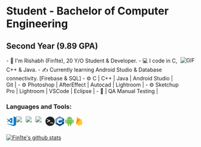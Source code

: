 
<!--
**fin1te/fin1te** is a ✨ _special_ ✨ repository because its `README.md` (this file) appears on your GitHub profile.



Here are some ideas to get you started:

- 🔭 I’m currently working on ...
- 🌱 I’m currently learning ...
- 👯 I’m looking to collaborate on ...
- 🤔 I’m looking for help with ...
- 💬 Ask me about ...
- 📫 How to reach me: ...
- 😄 Pronouns: ...
- ⚡ Fun fact: ...
-->
# Student - Bachelor of Computer Engineering 
## Second Year (9.89 GPA)

<img align="right" height='180px' alt="GIF" src="https://tenor.com/view/computer-nerds-geeky-coding-hack-gif-14794084" />
- 🔢 I'm Rishabh (Fin1te), 20 Y/O Student & Developer.
- 💻 I code in C, C++ & Java.
- ✍ Currently learning Android Studio & Database connectivity. [Firebase & SQL]
- ⚙ C | C++ | Java | Android Studio | Git |
- ⚙ Photoshop | AfterEffect | Autocad | Lightroom |
- ⚙ Sketchup Pro | Lightroom | VSCode | Eclipse |
- 🔰 | QA Manual Testing |

<!--
💻Currently doing **Bachelors of Computer Engineering**,
Second Year [2020-21]**[9.89 CGPA]**
and looking for Internship Opportunities.
Keep interest and knowledge in Programming
**[C, C++, Java & SQL]**, as well as **Android Studio**, Git, AfterEffect, AutoCad,
Sketchup Pro, Photoshop, Lightroom, Jailbreaking
iOS, Rooting Android, QA Manual Testing and
Learning new skills.
-->

### Languages and Tools:

<img align="left" width="26px" src="https://raw.githubusercontent.com/github/explore/80688e429a7d4ef2fca1e82350fe8e3517d3494d/topics/visual-studio-code/visual-studio-code.png" />
<img align="left" width="26px" src="https://cdn.iconscout.com/icon/free/png-512/java-43-569305.png" />
<img align="left" width="26px" src="https://upload.wikimedia.org/wikipedia/commons/thumb/3/3f/Git_icon.svg/1024px-Git_icon.svg.png" />
<img align="left" width="26px" src="https://github.githubassets.com/images/modules/logos_page/GitHub-Mark.png" />
<img align="left" width="26px" src="https://raw.githubusercontent.com/github/explore/80688e429a7d4ef2fca1e82350fe8e3517d3494d/topics/terminal/terminal.png" />
<img align="left" width="26px" src="https://raw.githubusercontent.com/github/explore/80688e429a7d4ef2fca1e82350fe8e3517d3494d/topics/cpp/cpp.png" />
<img align="left" width="26px" src="https://raw.githubusercontent.com/github/explore/80688e429a7d4ef2fca1e82350fe8e3517d3494d/topics/android/android.png" />
<img align="left" width="26px" src="https://raw.githubusercontent.com/github/explore/80688e429a7d4ef2fca1e82350fe8e3517d3494d/topics/firebase/firebase.png" />

<div id="just-line-break"></div>
<br/>
<div id="line-break-and-tab"></div>
<div id="just-line-break2"></div>
<br/>
<div id="line-break-and-tab2"></div>

[![Fin1te's github stats](https://github-readme-stats.vercel.app/api?username=fin1te&count_private=true&show_icons=true&theme=radical)](https://github.com/fin1te)
